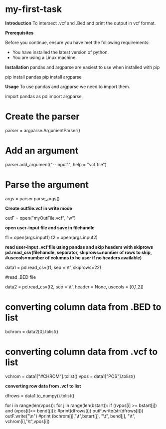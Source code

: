# my-first-task
**Introduction**
To intersect .vcf and .Bed and print the output in vcf format.


**Prerequisites**

Before you continue, ensure you have met the following requirements:

* You have installed the latest version of python.
* You are using a Linux machine.

**Installation**
pandas and argparse are easiest to use when installed with pip

pip install pandas
pip install argparse

**Usage**
To use pandas and argparse we need to import them.

import pandas as pd
import argparse

# Create the parser
parser = argparse.ArgumentParser()

# Add an argument
parser.add_argument("--input1", help = "vcf file")

# Parse the argument
args = parser.parse_args()

**Create outfile.vcf in write mode**

outF = open("myOutFile.vcf", "w")


**open user-input file and save in filehandle**

f1 = open(args.input1)
f2 = open(args.input2)

**read user-input .vcf file using pandas and skip headers with skiprows**
**pd.read_csv(filehandle, separator, skiprows=number of rows to skip, #usecols=number of columns to be user if no headers available)**

data1 = pd.read_csv(f1, sep ='\t', skiprows=22)

#read .BED file

data2 = pd.read_csv(f2, sep ='\t', header = None, usecols = [0,1,2])


# converting column data from .BED to list
bchrom = data2[0].tolist()

# converting column data from .vcf to list

vchrom = data1["#CHROM"].tolist()
vpos = data1["POS"].tolist()


**converting row data from .vcf to list**

dfrows = data1.to_numpy().tolist()


for i in range(len(vpos)):
	for j in range(len(bstart)):
		if ((vpos[i] >= bstart[j]) and (vpos[i]<= bend[j])):
			#print(dfrows[i])
			outF.write(str(dfrows[i]))
			outF.write("\n")
			#print (bchrom[j],"\t",bstart[j], "\t", bend[j], "\t", vchrom[i],"\t",vpos[i])
